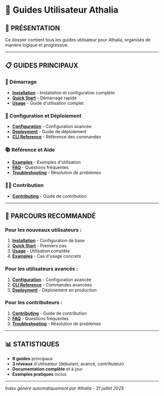 # 👥 Guides Utilisateur Athalia

## 🎯 **PRÉSENTATION**

Ce dossier contient tous les guides utilisateur pour Athalia, organisés de manière logique et progressive.

---

## 📋 **GUIDES PRINCIPAUX**

### **🚀 Démarrage**
- **[Installation](INSTALLATION.md)** - Installation et configuration complète
- **[Quick Start](QUICK_START.md)** - Démarrage rapide
- **[Usage](USAGE.md)** - Guide d'utilisation complet

### **🔧 Configuration et Déploiement**
- **[Configuration](CONFIGURATION.md)** - Configuration avancée
- **[Deployment](DEPLOYMENT.md)** - Guide de déploiement
- **[CLI Reference](CLI_REFERENCE.md)** - Référence des commandes

### **📚 Référence et Aide**
- **[Examples](EXAMPLES.md)** - Exemples d'utilisation
- **[FAQ](FAQ.md)** - Questions fréquentes
- **[Troubleshooting](TROUBLESHOOTING.md)** - Résolution de problèmes

### **👨‍💻 Contribution**
- **[Contributing](CONTRIBUTING.md)** - Guide de contribution

---

## 🎯 **PARCOURS RECOMMANDÉ**

### **Pour les nouveaux utilisateurs :**
1. **[Installation](INSTALLATION.md)** - Configuration de base
2. **[Quick Start](QUICK_START.md)** - Premiers pas
3. **[Usage](USAGE.md)** - Utilisation complète
4. **[Examples](EXAMPLES.md)** - Cas d'usage concrets

### **Pour les utilisateurs avancés :**
1. **[Configuration](CONFIGURATION.md)** - Configuration avancée
2. **[CLI Reference](CLI_REFERENCE.md)** - Commandes avancées
3. **[Deployment](DEPLOYMENT.md)** - Déploiement en production

### **Pour les contributeurs :**
1. **[Contributing](CONTRIBUTING.md)** - Guide de contribution
2. **[FAQ](FAQ.md)** - Questions fréquentes
3. **[Troubleshooting](TROUBLESHOOTING.md)** - Résolution de problèmes

---

## 📊 **STATISTIQUES**

- **8 guides** principaux
- **3 niveaux** d'utilisateur (débutant, avancé, contributeur)
- **Documentation complète** et à jour
- **Exemples pratiques** inclus

---

*Index généré automatiquement par Athalia - 31 juillet 2025*
